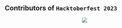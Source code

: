 ## Contributors of `Hacktoberfest 2023`

<div align="center">

<a href="https://github.com/hackelite01/hacktoberfest-2023/graphs/contributors">
  <img src="https://contrib.rocks/image?repo=hackelite01/hacktoberfest-2023" />
</a>
  
  </div>
